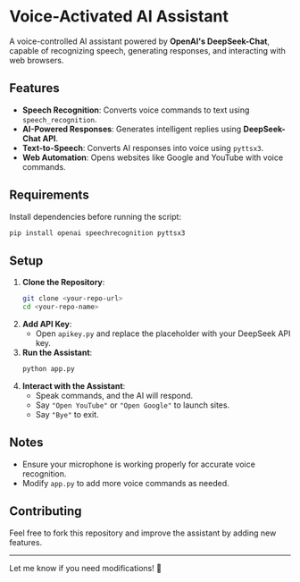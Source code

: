 # Voice-Activated AI Assistant

A voice-controlled AI assistant powered by **OpenAI's DeepSeek-Chat**, capable of recognizing speech, generating responses, and interacting with web browsers.

## Features
- **Speech Recognition**: Converts voice commands to text using `speech_recognition`.
- **AI-Powered Responses**: Generates intelligent replies using **DeepSeek-Chat API**.
- **Text-to-Speech**: Converts AI responses into voice using `pyttsx3`.
- **Web Automation**: Opens websites like Google and YouTube with voice commands.

## Requirements
Install dependencies before running the script:
```bash
pip install openai speechrecognition pyttsx3
```

## Setup
1. **Clone the Repository**:
   ```bash
   git clone <your-repo-url>
   cd <your-repo-name>
   ```
2. **Add API Key**:
   - Open `apikey.py` and replace the placeholder with your DeepSeek API key.
3. **Run the Assistant**:
   ```bash
   python app.py
   ```
4. **Interact with the Assistant**:
   - Speak commands, and the AI will respond.
   - Say `"Open YouTube"` or `"Open Google"` to launch sites.
   - Say `"Bye"` to exit.

## Notes
- Ensure your microphone is working properly for accurate voice recognition.
- Modify `app.py` to add more voice commands as needed.

## Contributing
Feel free to fork this repository and improve the assistant by adding new features.

---
Let me know if you need modifications! 🚀

